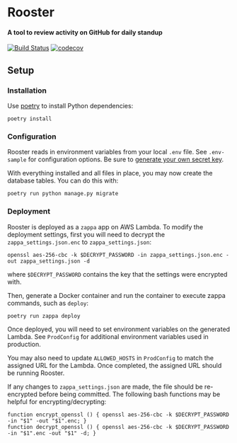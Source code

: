 # Rooster
#### A tool to review activity on GitHub for daily standup

[![Build Status](https://travis-ci.com/RevolutionTech/rooster.svg?branch=master)](https://travis-ci.com/RevolutionTech/rooster)
[![codecov](https://codecov.io/gh/RevolutionTech/rooster/branch/master/graph/badge.svg)](https://codecov.io/gh/RevolutionTech/rooster)

## Setup

### Installation

Use [poetry](https://github.com/sdispater/poetry) to install Python dependencies:

    poetry install

### Configuration

Rooster reads in environment variables from your local `.env` file. See `.env-sample` for configuration options. Be sure to [generate your own secret key](http://stackoverflow.com/a/16630719).

With everything installed and all files in place, you may now create the database tables. You can do this with:

    poetry run python manage.py migrate

### Deployment

Rooster is deployed as a `zappa` app on AWS Lambda. To modify the deployment settings, first you will need to decrypt the `zappa_settings.json.enc` to `zappa_settings.json`:

    openssl aes-256-cbc -k $DECRYPT_PASSWORD -in zappa_settings.json.enc -out zappa_settings.json -d

where `$DECRYPT_PASSWORD` contains the key that the settings were encrypted with.

Then, generate a Docker container and run the container to execute zappa commands, such as `deploy`:

    poetry run zappa deploy

Once deployed, you will need to set environment variables on the generated Lambda. See `ProdConfig` for additional environment variables used in production.

You may also need to update `ALLOWED_HOSTS` in `ProdConfig` to match the assigned URL for the Lambda. Once completed, the assigned URL should be running Rooster.

If any changes to `zappa_settings.json` are made, the file should be re-encrypted before being committed. The following bash functions may be helpful for encrypting/decrypting:

    function encrypt_openssl () { openssl aes-256-cbc -k $DECRYPT_PASSWORD -in "$1" -out "$1".enc; }
    function decrypt_openssl () { openssl aes-256-cbc -k $DECRYPT_PASSWORD -in "$1".enc -out "$1" -d; }
